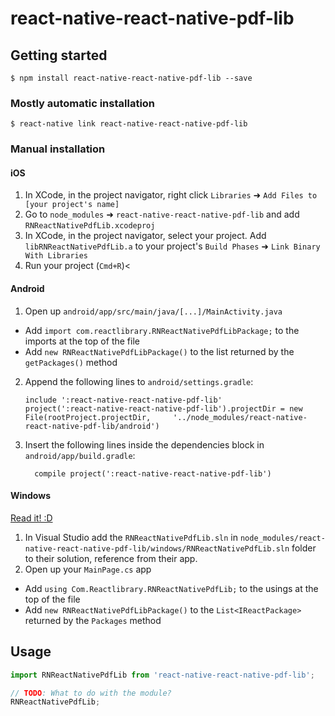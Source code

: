 
# react-native-react-native-pdf-lib

## Getting started

`$ npm install react-native-react-native-pdf-lib --save`

### Mostly automatic installation

`$ react-native link react-native-react-native-pdf-lib`

### Manual installation


#### iOS

1. In XCode, in the project navigator, right click `Libraries` ➜ `Add Files to [your project's name]`
2. Go to `node_modules` ➜ `react-native-react-native-pdf-lib` and add `RNReactNativePdfLib.xcodeproj`
3. In XCode, in the project navigator, select your project. Add `libRNReactNativePdfLib.a` to your project's `Build Phases` ➜ `Link Binary With Libraries`
4. Run your project (`Cmd+R`)<

#### Android

1. Open up `android/app/src/main/java/[...]/MainActivity.java`
  - Add `import com.reactlibrary.RNReactNativePdfLibPackage;` to the imports at the top of the file
  - Add `new RNReactNativePdfLibPackage()` to the list returned by the `getPackages()` method
2. Append the following lines to `android/settings.gradle`:
  	```
  	include ':react-native-react-native-pdf-lib'
  	project(':react-native-react-native-pdf-lib').projectDir = new File(rootProject.projectDir, 	'../node_modules/react-native-react-native-pdf-lib/android')
  	```
3. Insert the following lines inside the dependencies block in `android/app/build.gradle`:
  	```
      compile project(':react-native-react-native-pdf-lib')
  	```

#### Windows
[Read it! :D](https://github.com/ReactWindows/react-native)

1. In Visual Studio add the `RNReactNativePdfLib.sln` in `node_modules/react-native-react-native-pdf-lib/windows/RNReactNativePdfLib.sln` folder to their solution, reference from their app.
2. Open up your `MainPage.cs` app
  - Add `using Com.Reactlibrary.RNReactNativePdfLib;` to the usings at the top of the file
  - Add `new RNReactNativePdfLibPackage()` to the `List<IReactPackage>` returned by the `Packages` method


## Usage
```javascript
import RNReactNativePdfLib from 'react-native-react-native-pdf-lib';

// TODO: What to do with the module?
RNReactNativePdfLib;
```
  